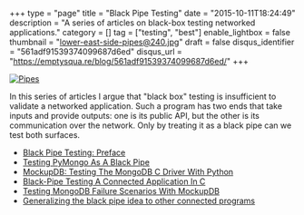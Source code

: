 +++
type = "page"
title = "Black Pipe Testing"
date = "2015-10-11T18:24:49"
description = "A series of articles on black-box testing networked applications."
category = []
tag = ["testing", "best"]
enable_lightbox = false
thumbnail = "lower-east-side-pipes@240.jpg"
draft = false
disqus_identifier = "561adf91539374099687d6ed"
disqus_url = "https://emptysqua.re/blog/561adf91539374099687d6ed/"
+++

<p><a href="https://www.flickr.com/photos/emptysquare/477797865"><img style="display:block; margin-left:auto; margin-right:auto;" src="lower-east-side-pipes.jpg" alt="Pipes" title="Pipes" /></a></p>
<p>In this series of articles I argue that "black box" testing is insufficient to validate a networked application. Such a program has two ends that take inputs and provide outputs: one is its public API, but the other is its communication over the network. Only by treating it as a black pipe can we test both surfaces.</p>
<ul>
<li><a href="/blog/black-pipe-testing/">Black Pipe Testing: Preface</a></li>
<li><a href="/blog/black-pipe-testing-pymongo/">Testing PyMongo As A Black Pipe</a></li>
<li><a href="/blog/mockupdb-test-libmongoc-mongodb-c-driver-python/">MockupDB: Testing The MongoDB C Driver With Python</a></li>
<li><a href="/blog/libmongoc-black-pipe-testing-mock-server/">Black-Pipe Testing A Connected Application In C</a></li>
<li><a href="/blog/test-mongodb-failures-mockupdb/">Testing MongoDB Failure Scenarios With MockupDB</a></li>
<li><a href="/blog/black-pipe-testing-in-summary/">Generalizing the black pipe idea to other connected programs</a></li>
</ul>

